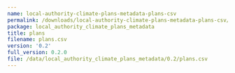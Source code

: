 ```yaml
---
name: local-authority-climate-plans-metadata-plans-csv
permalink: /downloads/local-authority-climate-plans-metadata-plans-csv/0_2
package: local_authority_climate_plans_metadata
title: plans
filename: plans.csv
version: '0.2'
full_version: 0.2.0
file: /data/local_authority_climate_plans_metadata/0.2/plans.csv
---
```

